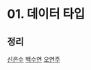 # 01. 데이터 타입

## 정리
[신은수](https://github.com/StudywithmeJS/Core-JavaScript/blob/main/week01/eunsu.md)
[백수연](https://github.com/StudywithmeJS/Core-JavaScript/blob/main/week01/sypaik.md)
[오연주](https://github.com/StudywithmeJS/Core-JavaScript/blob/main/week01/yeonju.md)